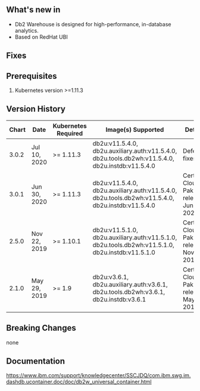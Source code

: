 ## What's new in 

* Db2 Warehouse is designed for high-performance, in-database analytics. 
* Based on RedHat UBI

## Fixes
## Prerequisites

1. Kubernetes version >=1.11.3

## Version History

| Chart | Date        | Kubernetes Required | Image(s) Supported                                        | Details                                                                              |
| ----- | ----------- | ------------------- | --------------------------------------------------------- | ------------------------------------------------------------------------------------ |
| 3.0.2 | Jul 10, 2020| >= 1.11.3   | db2u:v11.5.4.0, db2u.auxiliary.auth:v11.5.4.0, db2u.tools.db2wh:v11.5.4.0, db2u.instdb:v11.5.4.0 | Defect fixes |
| 3.0.1 | Jun 30, 2020| >= 1.11.3   | db2u:v11.5.4.0, db2u.auxiliary.auth:v11.5.4.0, db2u.tools.db2wh:v11.5.4.0, db2u.instdb:v11.5.4.0 | Certified Cloud Pak release Jun 2020 |
| 2.5.0 | Nov 22, 2019| >= 1.10.1   | db2u:v11.5.1.0, db2u.auxiliary.auth:v11.5.1.0, db2u.tools.db2wh:v11.5.1.0, db2u.instdb:v11.5.1.0 | Certified Cloud Pak release Nov 2019 |
| 2.1.0 | May 29, 2019| >= 1.9   | db2u:v3.6.1, db2u.auxiliary.auth:v3.6.1, db2u.tools.db2wh:v3.6.1, db2u.instdb:v3.6.1 | Certified Cloud Pak release May 2019 |

## Breaking Changes
none

## Documentation
https://www.ibm.com/support/knowledgecenter/SSCJDQ/com.ibm.swg.im.dashdb.ucontainer.doc/doc/db2w_universal_container.html
